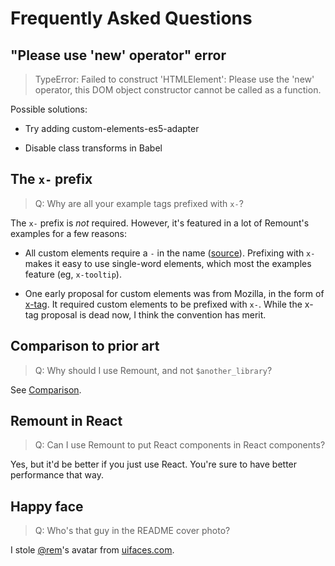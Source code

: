 # Frequently Asked Questions

## "Please use 'new' operator" error

> TypeError: Failed to construct 'HTMLElement': Please use the 'new' operator, this DOM object constructor cannot be called as a function.

Possible solutions:

- Try adding custom-elements-es5-adapter

- Disable class transforms in Babel

## The `x-` prefix

> Q: Why are all your example tags prefixed with `x-`?

The `x-` prefix is _not_ required. However, it's featured in a lot of Remount's examples for a few reasons:

- All custom elements require a `-` in the name ([source](https://developer.mozilla.org/en-US/docs/Web/Web_Components/Using_custom_elements#High-level_view)). Prefixing with `x-` makes it easy to use single-word elements, which most the examples feature (eg, `x-tooltip`).

- One early proposal for custom elements was from Mozilla, in the form of [x-tag](https://wiki.mozilla.org/Apps/x-tag). It required custom elements to be prefixed with `x-`. While the x-tag proposal is dead now, I think the convention has merit.

## Comparison to prior art

> Q: Why should I use Remount, and not `$another_library`?

See [Comparison](comparison.md).

## Remount in React

> Q: Can I use Remount to put React components in React components?

Yes, but it'd be better if you just use React. You're sure to have better performance that way.

## Happy face

> Q: Who's that guy in the README cover photo?

I stole [@rem](https://twitter.com/rem)'s avatar from [uifaces.com](https://uifaces.com/).
